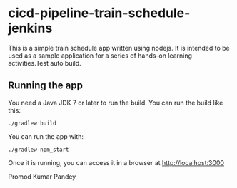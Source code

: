 # cicd-pipeline-train-schedule-jenkins

This is a simple train schedule app written using nodejs. It is intended to be used as a sample application for a series of hands-on learning activities.Test auto build.

## Running the app

You need a Java JDK 7 or later to run the build. You can run the build like this:

    ./gradlew build

You can run the app with:

    ./gradlew npm_start

Once it is running, you can access it in a browser at [http://localhost:3000](http://localhost:3000)



Promod Kumar Pandey
